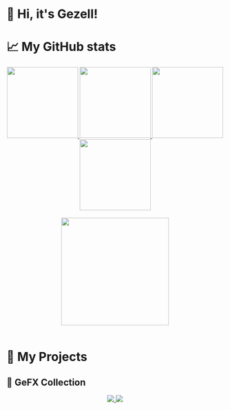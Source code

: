 👋 Hi, it's Gezell!
===================


📈 My GitHub stats
==================
  <!-- GitHub stats -->
<div class="badges-githubstats">
  <p align="center">
    <a href="https://github.com/anuraghazra/github-readme-stats#gh-dark-mode-only">
      <img src="https://github-readme-stats-delta-two-35.vercel.app/api?username=giangthai-0710&include_all_commit=true&hide=issues,contribs&show_icons=true&icon_color=178B76&ring_color=178B76&theme=dark#gh-dark-mode-only"height=165>
    </a>
    <a href="https://github.com/anuraghazra/github-readme-stats#gh-light-mode-only">
      <img src="https://github-readme-stats-delta-two-35.vercel.app/api?username=giangthai-0710&include_all_commit=true&hide=issues,contribs&show_icons=true&icon_color=178B76&ring_color=178B76&theme=default#gh-light-mode-only" height=165>
    </a>
    <a href="https://git.io/streak-stats#gh-dark-mode-only">
      <img src="https://streak-stats.demolab.com/?user=giangthai-0710&theme=dark&ring=178B76&fire=178B76&currStreakLabel=178B76" height=165/>
    </a>
    <a href="https://git.io/streak-stats#gh-light-mode-only">
      <img src="https://streak-stats.demolab.com/?user=giangthai-0710&theme=default&ring=178B76&fire=178B76&currStreakLabel=178B76" height=165/>
    </a>
  
</br>
</br>

   <!-- Activity Graph -->
  <a href="https://git.io/streak-stats">
    <img height=250 src="https://github-readme-activity-graph.vercel.app/graph?username=giangthai-0710&border_radius=4.5&hide_title=true&bg_color=151515&color=178B76&line=88C0D0&point=178B76&title_color=178B76"/>
  </a> 
  
</br>
</br>
<!--
  <a href="https://github.com/anuraghazra/github-readme-stats#gh-dark-mode-only">
    <img src="https://github-readme-stats-delta-two-35.vercel.app/api/top-langs/?username=giangthai-0710&layout=compact&icon_color=178B76&theme=dark&card_width=495#gh-dark-mode-only"/>
  </a>
  <a href="https://github.com/anuraghazra/github-readme-stats#gh-light-mode-only">
    <img src="https://github-readme-stats-delta-two-35.vercel.app/api/top-langs/?username=giangthai-0710&layout=compact&icon_color=178B76&theme=default&card_width=495#gh-light-mode-only"/>
  </a>
</p>
-->

📁 My Projects
===============

🎵 GeFX Collection
------------------

<p align="center">
  
  <a href="https://github.com/giangthai-0710/gefx-gion#gh-dark-mode-only">
    <img src="https://github-readme-stats-delta-two-35.vercel.app/api/pin/?username=giangthai-0710&repo=gefx-gion&show_owner=true&icon_color=178B76&theme=dark#gh-dark-mode-only" />
  </a>
   <a href="https://github.com/giangthai-0710/gefx-gion#gh-light-mode-only">
    <img src="https://github-readme-stats-delta-two-35.vercel.app/api/pin/?username=giangthai-0710&repo=gefx-gion&show_owner=true&icon_color=178B76&theme=default#gh-light-mode-only" />
  </a>
  
</p>



<!---
giangthai-0710/giangthai-0710 is a ✨ special ✨ repository because its `README.md` (this file) appears on your GitHub profile.
You can click the Preview link to take a look at your changes.
--->
